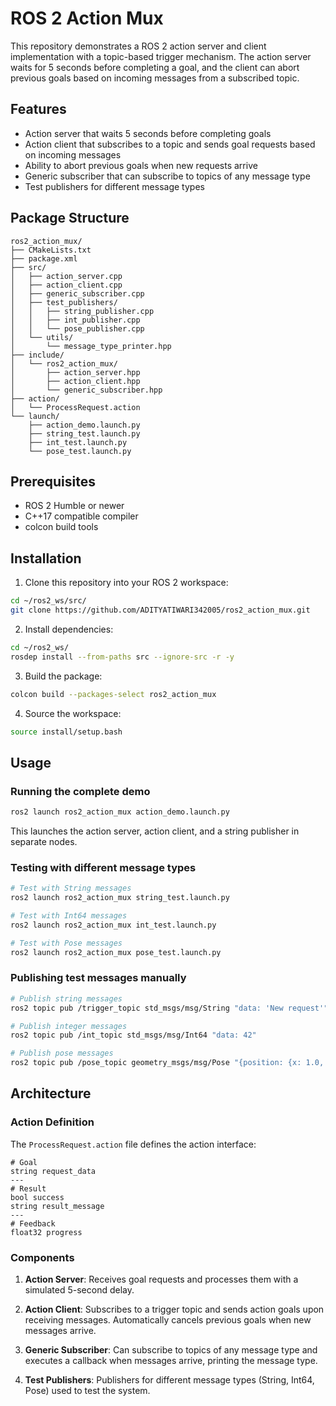 # ROS 2 Action Mux

This repository demonstrates a ROS 2 action server and client implementation with a topic-based trigger mechanism. The action server waits for 5 seconds before completing a goal, and the client can abort previous goals based on incoming messages from a subscribed topic.

## Features

- Action server that waits 5 seconds before completing goals
- Action client that subscribes to a topic and sends goal requests based on incoming messages
- Ability to abort previous goals when new requests arrive
- Generic subscriber that can subscribe to topics of any message type
- Test publishers for different message types

## Package Structure

```
ros2_action_mux/
├── CMakeLists.txt
├── package.xml
├── src/
│   ├── action_server.cpp
│   ├── action_client.cpp
│   ├── generic_subscriber.cpp
│   ├── test_publishers/
│   │   ├── string_publisher.cpp
│   │   ├── int_publisher.cpp
│   │   └── pose_publisher.cpp
│   └── utils/
│       └── message_type_printer.hpp
├── include/
│   └── ros2_action_mux/
│       ├── action_server.hpp
│       ├── action_client.hpp
│       └── generic_subscriber.hpp
├── action/
│   └── ProcessRequest.action
└── launch/
    ├── action_demo.launch.py
    ├── string_test.launch.py
    ├── int_test.launch.py
    └── pose_test.launch.py
```

## Prerequisites

- ROS 2 Humble or newer
- C++17 compatible compiler
- colcon build tools

## Installation

1. Clone this repository into your ROS 2 workspace:

```bash
cd ~/ros2_ws/src/
git clone https://github.com/ADITYATIWARI342005/ros2_action_mux.git
```

2. Install dependencies:

```bash
cd ~/ros2_ws/
rosdep install --from-paths src --ignore-src -r -y
```

3. Build the package:

```bash
colcon build --packages-select ros2_action_mux
```

4. Source the workspace:

```bash
source install/setup.bash
```

## Usage

### Running the complete demo

```bash
ros2 launch ros2_action_mux action_demo.launch.py
```

This launches the action server, action client, and a string publisher in separate nodes.

### Testing with different message types

```bash
# Test with String messages
ros2 launch ros2_action_mux string_test.launch.py

# Test with Int64 messages
ros2 launch ros2_action_mux int_test.launch.py

# Test with Pose messages
ros2 launch ros2_action_mux pose_test.launch.py
```

### Publishing test messages manually

```bash
# Publish string messages
ros2 topic pub /trigger_topic std_msgs/msg/String "data: 'New request'"

# Publish integer messages
ros2 topic pub /int_topic std_msgs/msg/Int64 "data: 42"

# Publish pose messages
ros2 topic pub /pose_topic geometry_msgs/msg/Pose "{position: {x: 1.0, y: 2.0, z: 3.0}, orientation: {x: 0.0, y: 0.0, z: 0.0, w: 1.0}}"
```

## Architecture

### Action Definition

The `ProcessRequest.action` file defines the action interface:

```
# Goal
string request_data
---
# Result
bool success
string result_message
---
# Feedback
float32 progress
```

### Components

1. **Action Server**: Receives goal requests and processes them with a simulated 5-second delay.

2. **Action Client**: Subscribes to a trigger topic and sends action goals upon receiving messages. Automatically cancels previous goals when new messages arrive.

3. **Generic Subscriber**: Can subscribe to topics of any message type and executes a callback when messages arrive, printing the message type.

4. **Test Publishers**: Publishers for different message types (String, Int64, Pose) used to test the system.

